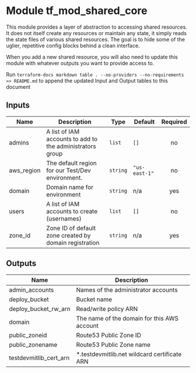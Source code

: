 # Module tf_mod_shared_core

This module provides a layer of abstraction to accessing shared resources. It does not itself create any resources or maintain any state, it simply reads the state files of various shared resources. The goal is to hide some of the uglier, repetitive config blocks behind a clean interface.

When you add a new shared resource, you will also need to update this module with whatever outputs you want to provide access to.

Run `terraform-docs markdown table . --no-providers --no-requirements >> README.md` to append the updated Input and Output tables to this document

## Inputs

| Name | Description | Type | Default | Required |
|------|-------------|------|---------|:--------:|
| admins | A list of IAM accounts to add to the administrators group | `list` | `[]` | no |
| aws\_region | The default region for our Test/Dev environment. | `string` | `"us-east-1"` | no |
| domain | Domain name for environment | `string` | n/a | yes |
| users | A list of IAM accounts to create (usernames) | `list` | `[]` | no |
| zone\_id | Zone ID of default zone created by domain registration | `string` | n/a | yes |

## Outputs

| Name | Description |
|------|-------------|
| admin\_accounts | Names of the administrator accounts |
| deploy\_bucket | Bucket name |
| deploy\_bucket\_rw\_arn | Read/write policy ARN |
| domain | The name of the domain for this AWS account |
| public\_zoneid | Route53 Public Zone ID |
| public\_zonename | Route53 Public Zone name |
| testdevmitlib\_cert\_arn | \*.testdevmitlib.net wildcard certificate ARN |
